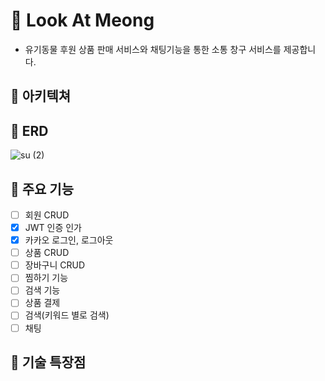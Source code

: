 # 🐶 Look At Meong
-  유기동물 후원 상품 판매 서비스와 채팅기능을 통한 소통 창구 서비스를 제공합니다.

## 💪 아키텍쳐

## 💪 ERD
![su (2)](https://github.com/sunine530/Look_At_Meong/assets/133097223/f8b48edc-62dc-4041-8f93-d69d09a4ea2e)

## 💪 주요 기능
- [ ] 회원 CRUD
- [x] JWT 인증 인가
- [x] 카카오 로그인, 로그아웃
- [ ] 상품 CRUD
- [ ] 장바구니 CRUD
- [ ] 찜하기 기능
- [ ] 검색 기능
- [ ] 상품 결제
- [ ] 검색(키워드 별로 검색)
- [ ] 채팅

## 💪 기술 특장점
